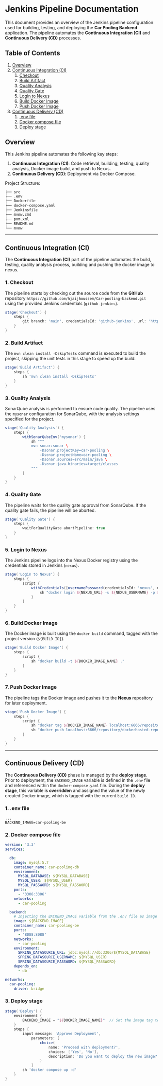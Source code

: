 # Jenkins Pipeline Documentation

This document provides an overview of the Jenkins pipeline configuration used for building, testing, and deploying the **Car Pooling Backend** application. The pipeline automates the **Continuous Integration (CI)** and **Continuous Delivery (CD)** processes.
## Table of Contents
1. [Overview](#overview)
2. [Continuous Integration (CI)](#continuous-integration-ci)
   1. [Checkout](#1-checkout)
   2. [Build Artifact](#2-build-artifact)
   3. [Quality Analysis](#3-quality-analysis)
   4. [Quality Gate](#4-quality-gate)
   5. [Login to Nexus](#5-login-to-nexus)
   6. [Build Docker Image](#6-build-docker-image)
   7. [Push Docker Image](#7-push-docker-image)
3. [Continuous Delivery (CD)](#continuous-delivery-cd)
    1. [.env file](#1-env-file)
    2. [Docker compose file](#2-docker-compose-file)
    3. [Deploy stage](#3-deploy-stage)
## Overview

This Jenkins pipeline automates the following key steps:
1. **Continuous Integration (CI)**: Code retrieval, building, testing, quality analysis, Docker image build, and push to Nexus. 
2. **Continuous Delivery (CD)**: Deployment via Docker Compose.

Project Structure:
```markdown
├── src  
├── .env
├── Dockerfile
├── docker-compose.yaml  
├── Jenkinsfile
├── mvnw.cmd  
├── pom.xml  
├── README.md  
└── mvnw
```

---

## Continuous Integration (CI)

The **Continuous Integration (CI)** part of the pipeline automates the build, testing, quality analysis process, building and pushing the docker image to nexus.

### 1. **Checkout**
The pipeline starts by checking out the source code from the **GitHub** repository `https://github.com/hjaijhoussem/Car-pooling-backend.git` using the provided Jenkins credentials (`github-jenkins`).

```groovy
stage('Checkout') {
    steps {
        git branch: 'main', credentialsId: 'github-jenkins', url: 'https://github.com/hjaijhoussem/Car-pooling-backend.git'
    }
}
```
### 2. **Build Artifact**
The `mvn clean install -DskipTests` command is executed to build the project, skipping the unit tests in this stage to speed up the build.
```groovy
stage('Build Artifact') {
    steps {
        sh 'mvn clean install -DskipTests'
    }
}
```
### 3. **Quality Analysis**
SonarQube analysis is performed to ensure code quality. The pipeline uses the `mysonar` configuration for SonarQube, with the analysis settings specified for the project.
```groovy
stage('Quality Analysis') {
    steps {
        withSonarQubeEnv('mysonar') {
            sh """
            mvn sonar:sonar \
                -Dsonar.projectKey=car-pooling \
                -Dsonar.projectName=car-pooling \
                -Dsonar.sources=src/main/java \
                -Dsonar.java.binaries=target/classes
            """
        }
    }
}
```
### 4. **Quality Gate**
The pipeline waits for the quality gate approval from SonarQube. If the quality gate fails, the pipeline will be aborted.
```groovy
stage('Quality Gate') {
    steps {
        waitForQualityGate abortPipeline: true
    }
}
```
### 5. **Login to Nexus**
The Jenkins pipeline logs into the Nexus Docker registry using the credentials stored in Jenkins (`nexus`).
```groovy
stage('Login to Nexus') {
    steps {
        script {
            withCredentials([usernamePassword(credentialsId: 'nexus', usernameVariable: 'NEXUS_USERNAME', passwordVariable: 'NEXUS_PASSWORD')]) {
                sh "docker login ${NEXUS_URL} -u ${NEXUS_USERNAME} -p ${NEXUS_PASSWORD}"
            }
        }
    }
}
```
### 6. **Build Docker Image**
The Docker image is built using the `docker build` command, tagged with the project version (`${BUILD_ID}`).
```groovy
stage('Build Docker Image') {
    steps {
        script {
            sh "docker build -t ${DOCKER_IMAGE_NAME} ."
        }
    }
}
```
### 7. **Push Docker Image**
The pipeline tags the Docker image and pushes it to the **Nexus** repository for later deployment.
```groovy
stage('Push Docker Image') {
    steps {
        script {
            sh "docker tag ${DOCKER_IMAGE_NAME} localhost:6666/repository/dockerhosted-repo/${NEXUS_REPO}/${DOCKER_IMAGE_NAME}"
            sh "docker push localhost:6666/repository/dockerhosted-repo/${NEXUS_REPO}/${DOCKER_IMAGE_NAME}"
        }
    }
}
```
---
## Continuous Delivery (CD)
The **Continuous Delivery (CD)** phase is managed by the **deploy stage**. Prior to deployment, the `BACKEND_IMAGE` variable is defined in the `.env` file and referenced within the `docker-compose.yaml` file. During the **deploy stage**, this variable is **overridden** and assigned the value of the newly created Docker image, which is tagged with the current `build ID`.
### 1. **.env file**
```dotenv
...
BACKEND_IMAGE=car-pooling-be
```
### 2. **Docker compose file**
```yaml
version: '3.3'
services:

  db:
    image: mysql:5.7  
    container_name: car-pooling-db
    environment:
      MYSQL_DATABASE: ${MYSQL_DATABASE}
      MYSQL_USER: ${MYSQL_USER}
      MYSQL_PASSWORD: ${MYSQL_PASSWORD}
    ports:
      - '3306:3306'
    networks:
      - car-pooling

  backend:
    # Injecting the BACKEND_IMAGE variable from the .env file as image name
    image: ${BACKEND_IMAGE} 
    container_name: car-pooling-be
    ports:
      - '8088:8088'
    networks:
      - car-pooling
    environment:
      SPRING_DATASOURCE_URL: jdbc:mysql://db:3306/${MYSQL_DATABASE}
      SPRING_DATASOURCE_USERNAME: ${MYSQL_USER}
      SPRING_DATASOURCE_PASSWORD: ${MYSQL_PASSWORD}
    depends_on:
      - db  

networks:
  car-pooling:
    driver: bridge
```
### 3. **Deploy stage**
```groovy
stage('Deploy') {
    environment {
        BACKEND_IMAGE = "${DOCKER_IMAGE_NAME}"  // Set the image tag to the current build ID
    }
    steps {
        input message: 'Approve Deployment',
            parameters: [
                choice(
                    name: 'Proceed with deployment?',
                    choices: ['Yes', 'No'],
                    description: 'Do you want to deploy the new image?'
                )
            ]
        sh 'docker compose up -d'
    }
}
```